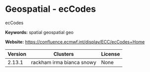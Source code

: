 # Geospatial - ecCodes

ecCodes

**Keywords:** spatial geospatial geo

**Website:** <https://confluence.ecmwf.int/display/ECC/ecCodes+Home>

| Version | Clusters | License |
| ------- | -------- | ------- |
| 2.13.1 | rackham irma bianca snowy | None |
